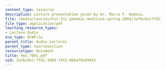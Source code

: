 ```yaml
---
content_type: resource
description: Lecture presentation given by Dr. Marco F. Ramoni.
file: /media/courses/hst-512-genomic-medicine-spring-2004/3a76c8e1ffd2346974528bbaf8e89943_hms_7091.pdf
file_type: application/pdf
learning_resource_types:
- Lecture Audio
ocw_type: OCWFile
parent_title: Audio Lectures
parent_type: CourseSection
resourcetype: Document
title: hms_7091.pdf
uid: 3a76c8e1-ffd2-3469-7452-8bbaf8e89943
---
```

